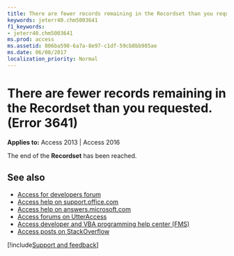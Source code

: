 ```yaml
---
title: There are fewer records remaining in the Recordset than you requested. (Error 3641)
keywords: jeterr40.chm5003641
f1_keywords:
- jeterr40.chm5003641
ms.prod: access
ms.assetid: 806ba598-6a7a-8e97-c1df-59cb8bb985ae
ms.date: 06/08/2017
localization_priority: Normal
---
```



# There are fewer records remaining in the Recordset than you requested. (Error 3641)

  

**Applies to:** Access 2013 | Access 2016

The end of the  **Recordset** has been reached.

## See also

- [Access for developers forum](https://social.msdn.microsoft.com/Forums/office/home?forum=accessdev)
- [Access help on support.office.com](https://support.office.com/search/results?query=Access)
- [Access help on answers.microsoft.com](https://answers.microsoft.com/)
- [Access forums on UtterAccess](https://www.utteraccess.com/forum/index.php?act=idx)
- [Access developer and VBA programming help center (FMS)](https://www.fmsinc.com/MicrosoftAccess/developer/)
- [Access posts on StackOverflow](https://stackoverflow.com/questions/tagged/ms-access)

[!include[Support and feedback](~/includes/feedback-boilerplate.md)]